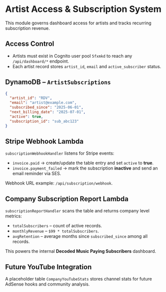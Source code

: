 # Artist Access & Subscription System

This module governs dashboard access for artists and tracks recurring subscription revenue.

## Access Control
- Artists must exist in Cognito user pool `5fxmkd` to reach any `/api/dashboard/*` endpoint.
- Each artist record stores `artist_id`, `email` and `active_subscriber` status.

## DynamoDB – `ArtistSubscriptions`
```json
{
  "artist_id": "RDV",
  "email": "artist@example.com",
  "subscribed_since": "2025-06-01",
  "next_billing_date": "2025-07-01",
  "active": true,
  "subscription_id": "sub_abc123"
}
```

## Stripe Webhook Lambda
`subscriptionWebhookHandler` listens for Stripe events:
- `invoice.paid` → create/update the table entry and set `active` to **true**.
- `invoice.payment_failed` → mark the subscription **inactive** and send an email reminder via SES.

Webhook URL example: `/api/subscription/webhook`.

## Company Subscription Report Lambda
`subscriptionReportHandler` scans the table and returns company level metrics:
- `totalSubscribers` – count of active records.
- `monthlyRevenue` – `$99 * totalSubscribers`.
- `avgRetention` – average months since `subscribed_since` among all records.

This powers the internal **Decoded Music Paying Subscribers** dashboard.

## Future YouTube Integration
A placeholder table `CompanyYouTubeStats` stores channel stats for future AdSense hooks and community analysis.
